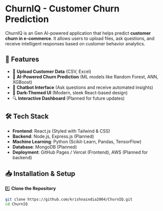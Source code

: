 # ChurnIQ - Customer Churn Prediction

ChurnIQ is an Gen AI-powered application that helps predict **customer churn in e-commerce**. It allows users to upload files, ask questions, and receive intelligent responses based on customer behavior analytics.

## 🚀 Features
- 📂 **Upload Customer Data** (CSV, Excel)
- 🤖 **AI-Powered Churn Prediction** (ML models like Random Forest, ANN, XGBoost)
- 💬 **Chatbot Interface** (Ask questions and receive automated insights)
- 🎨 **Dark-Themed UI** (Modern, sleek React-based design)
- 🔍 **Interactive Dashboard** (Planned for future updates)

## 🛠 Tech Stack
- **Frontend**: React.js (Styled with Tailwind & CSS)
- **Backend**: Node.js, Express.js (Planned)
- **Machine Learning**: Python (Scikit-Learn, Pandas, TensorFlow)
- **Database**: MongoDB (Planned)
- **Deployment**: GitHub Pages / Vercel (Frontend), AWS (Planned for backend)

## 📥 Installation & Setup

1️⃣ **Clone the Repository**  
```bash
git clone https://github.com/krishnaindia2004/ChurnIQ.git
cd ChurnIQ
